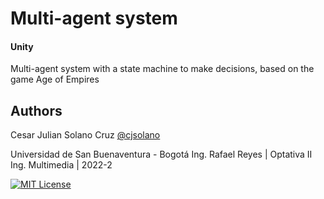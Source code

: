 
# Multi-agent system 
#### Unity
Multi-agent system with a state machine to make decisions, based on the game Age of Empires

## Authors

Cesar Julian Solano Cruz
[@cjsolano](https://www.github.com/cjsolano)

Universidad de San Buenaventura - Bogotá
Ing. Rafael Reyes | Optativa II
Ing. Multimedia | 2022-2

[![MIT License](https://img.shields.io/badge/License-MIT-green.svg)](https://choosealicense.com/licenses/mit/)
